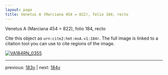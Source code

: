 ```yaml
---
layout: page
title: Venetus A (Marciana 454 = 822), folio 184, recto
---
```


Venetus A (Marciana 454 = 822), folio 184, recto

Cite this object as `urn:cite2:hmt:msA.v1:184r`.  The full image is linked to a citation tool you can use to cite regions of the image.

[![VA184RN_0355](http://www.homermultitext.org/iipsrv?IIIF=/project/homer/pyramidal/deepzoom/hmt/vaimg/2017a/VA184RN_0355.tif/full/800,/0/default.jpg)](http://www.homermultitext.org/ict2/?urn=urn:cite2:hmt:vaimg.2017a:VA184RN_0355) 

---

previous:  [183v](../183v/) | next: [184v](../184v/)